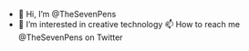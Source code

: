 - 👋 Hi, I’m @TheSevenPens
- 👀 I’m interested in creative technology
 📫 How to reach me @TheSevenPens on Twitter

<!---
TheSevenPens/TheSevenPens is a ✨ special ✨ repository because its `README.md` (this file) appears on your GitHub profile.
You can click the Preview link to take a look at your changes.
--->
